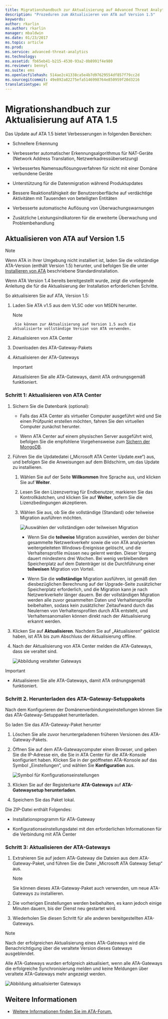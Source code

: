 ```yaml
---
title: Migrationshandbuch zur Aktualisierung auf Advanced Threat Analytics 1.5 | Microsoft-Dokumentation
description: "Prozeduren zum Aktualisieren von ATA auf Version 1.5"
keywords: 
author: rkarlin
ms.author: rkarlin
manager: mbaldwin
ms.date: 01/23/2017
ms.topic: article
ms.prod: 
ms.service: advanced-threat-analytics
ms.technology: 
ms.assetid: fb65eb41-b215-4530-93a2-0b8991f4e980
ms.reviewer: bennyl
ms.suite: ems
ms.openlocfilehash: 514ae2c41338ca5e4b7d97629554df857f79cc2d
ms.sourcegitcommit: 49e892a82275efa5146998764e850959f20d3216
translationtype: HT
---
```

# <a name="ata-update-to-15-migration-guide"></a>Migrationshandbuch zur Aktualisierung auf ATA 1.5
Das Update auf ATA 1.5 bietet Verbesserungen in folgenden Bereichen:

-   Schnellere Erkennung

-   Verbesserter automatischer Erkennungsalgorithmus für NAT-Geräte (Network Address Translation, Netzwerkadressübersetzung)

-   Verbessertes Namensauflösungsverfahren für nicht mit einer Domäne verbundene Geräte

-   Unterstützung für die Datenmigration während Produktupdates

-   Bessere Reaktionsfähigkeit der Benutzeroberfläche auf verdächtige Aktivitäten mit Tausenden von beteiligten Entitäten

-   Verbesserte automatische Auflösung von Überwachungswarnungen

-   Zusätzliche Leistungsindikatoren für die erweiterte Überwachung und Problembehandlung

## <a name="updating-ata-to-version-15"></a>Aktualisieren von ATA auf Version 1.5
> [!NOTE]
> Wenn ATA in Ihrer Umgebung nicht installiert ist, laden Sie die vollständige ATA-Version (enthält Version 1.5) herunter, und befolgen Sie die unter [Installieren von ATA](/advanced-threat-analytics/deploy-use/install-ata) beschriebene Standardinstallation.

Wenn ATA Version 1.4 bereits bereitgestellt wurde, zeigt die vorliegende Anleitung die für die Aktualisierung der Installation erforderlichen Schritte.

So aktualisieren Sie auf ATA, Version 1.5:

1.  Laden Sie ATA v1.5 aus dem VLSC oder von MSDN herunter.
      > [!NOTE]
         Sie können zur Aktualisierung auf Version 1.5 auch die aktualisierte vollständige Version von ATA verwenden.


2.  Aktualisieren von ATA Center

3.  Downloaden des ATA-Gateway-Pakets

4.  Aktualisieren der ATA-Gateways

    > [!IMPORTANT]
    > Aktualisieren Sie alle ATA-Gateways, damit ATA ordnungsgemäß funktioniert.

### <a name="step-1-update-the-ata-center"></a>Schritt 1: Aktualisieren von ATA Center

1.  Sichern Sie die Datenbank (optional):

    -   Falls das ATA Center als virtueller Computer ausgeführt wird und Sie einen Prüfpunkt erstellen möchten, fahren Sie den virtuellen Computer zunächst herunter.

    -   Wenn ATA Center auf einem physischen Server ausgeführt wird, befolgen Sie die empfohlene Vorgehensweise zum [Sichern der MongoDB](https://docs.mongodb.org/manual/core/backups/).

2.  Führen Sie die Updatedatei („Microsoft ATA Center Update.exe“) aus, und befolgen Sie die Anweisungen auf dem Bildschirm, um das Update zu installieren.

    1.  Wählen Sie auf der Seite **Willkommen** Ihre Sprache aus, und klicken Sie auf **Weiter**.

    2.  Lesen Sie den Lizenzvertrag für Endbenutzer, markieren Sie das Kontrollkästchen, und klicken Sie auf **Weiter**, sofern Sie die Lizenzbedingungen akzeptieren.

    3.  Wählen Sie aus, ob Sie die vollständige (Standard) oder teilweise Migration ausführen möchten.

        ![Auswählen der vollständigen oder teilweisen Migration](media/ATA-center-fullpartial.png)

        -   Wenn Sie die **teilweise** Migration auswählen, werden der bisher gesammelte Netzwerkverkehr sowie die von ATA analysierten weitergeleiteten Windows-Ereignisse gelöscht, und die Verhaltensprofile müssen neu gelernt werden. Dieser Vorgang dauert mindestens drei Wochen. Bei wenig verbleibendem Speicherplatz auf dem Datenträger ist die Durchführung einer **teilweisen** Migration von Vorteil.

        -   Wenn Sie die **vollständige** Migration ausführen, ist gemäß den diesbezüglichen Berechnung auf der Upgrade-Seite zusätzlicher Speicherplatz erforderlich, und die Migration kann je nach Netzwerkverkehr länger dauern. Bei der vollständigen Migration werden alle zuvor gesammelten Daten und Verhaltensprofile beibehalten, sodass kein zusätzlicher Zeitaufwand durch das Neulernen von Verhaltensprofilen durch ATA entsteht, und Verhaltensanomalien können direkt nach der Aktualisierung erkannt werden.

3.  Klicken Sie auf **Aktualisieren**. Nachdem Sie auf „Aktualisieren“ geklickt haben, ist ATA bis zum Abschluss der Aktualisierung offline.

4.  Nach der Aktualisierung von ATA Center melden die ATA-Gateways, dass sie veraltet sind.

    ![Abbildung veralteter Gateways](media/ATA-center-outdated.png)

> [!IMPORTANT]
> - Aktualisieren Sie alle ATA-Gateways, damit ATA ordnungsgemäß funktioniert.

### <a name="step-2-download-the-ata-gateway-setup-package"></a>Schritt 2. Herunterladen des ATA-Gateway-Setuppakets
Nach dem Konfigurieren der Domänenverbindungseinstellungen können Sie das ATA-Gateway-Setuppaket herunterladen.

So laden Sie das ATA-Gateway-Paket herunter

1.  Löschen Sie alle zuvor heruntergeladenen früheren Versionen des ATA-Gateway-Pakets.

2.  Öffnen Sie auf dem ATA-Gatewaycomputer einen Browser, und geben Sie die IP-Adresse ein, die Sie in ATA Center für die ATA-Konsole konfiguriert haben. Klicken Sie in der geöffneten ATA-Konsole auf das Symbol „Einstellungen“, und wählen Sie **Konfiguration** aus.

    ![Symbol für Konfigurationseinstellungen](media/ATA-config-icon.JPG)

3.  Klicken Sie auf der Registerkarte **ATA-Gateways** auf **ATA-Gatewaysetup herunterladen**.

4.  Speichern Sie das Paket lokal.

Die ZIP-Datei enthält Folgendes:

-   Installationsprogramm für ATA-Gateway

-   Konfigurationseinstellungsdatei mit den erforderlichen Informationen für die Verbindung mit ATA Center

### <a name="step-3-update-the-ata-gateways"></a>Schritt 3: Aktualisieren der ATA-Gateways

1.  Extrahieren Sie auf jedem ATA-Gateway die Dateien aus dem ATA-Gateway-Paket, und führen Sie die Datei „Microsoft ATA Gateway Setup“ aus.

    > [!NOTE]
    > Sie können dieses ATA-Gateway-Paket auch verwenden, um neue ATA-Gateways zu installieren.

2.  Die vorherigen Einstellungen werden beibehalten, es kann jedoch einige Minuten dauern, bis der Dienst neu gestartet wird.

3.  Wiederholen Sie diesen Schritt für alle anderen bereitgestellten ATA-Gateways.

> [!NOTE]
> Nach der erfolgreichen Aktualisierung eines ATA-Gateways wird die Benachrichtigung über die veraltete Version dieses Gateways ausgeblendet.

Alle ATA-Gateways wurden erfolgreich aktualisiert, wenn alle ATA-Gateways die erfolgreiche Synchronisierung melden und keine Meldungen über veraltete ATA-Gateways mehr angezeigt werden.

![Abbildung aktualisierter Gateways](media/ATA-gw-updated.png)

## <a name="see-also"></a>Weitere Informationen

- [Weitere Informationen finden Sie im ATA-Forum.](https://social.technet.microsoft.com/Forums/security/home?forum=mata)
